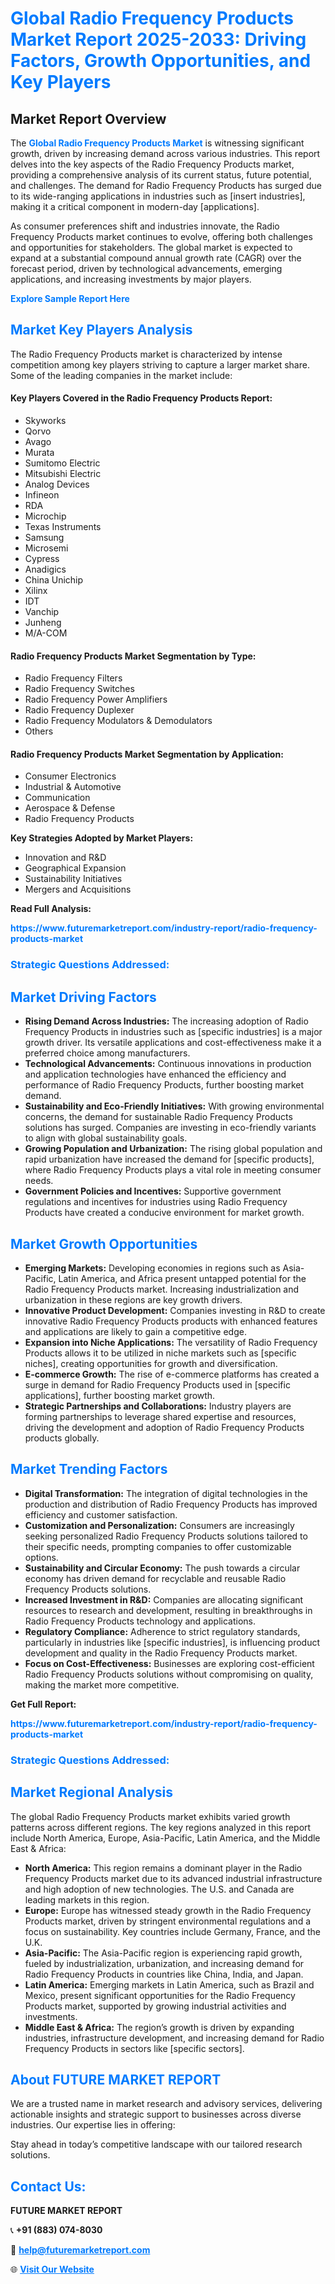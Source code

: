 <h1 style="color: #007BFF;">Global Radio Frequency Products Market Report 2025-2033: Driving Factors, Growth Opportunities, and Key Players</h1>

<section id="overview">
<h2>Market Report Overview</h2>
<p>The <a href="https://www.futuremarketreport.com/industry-report/radio-frequency-products-market" style="color: #007BFF; text-decoration: none;"><strong>Global Radio Frequency Products Market</strong></a> is witnessing significant growth, driven by increasing demand across various industries. This report delves into the key aspects of the Radio Frequency Products market, providing a comprehensive analysis of its current status, future potential, and challenges. The demand for Radio Frequency Products has surged due to its wide-ranging applications in industries such as [insert industries], making it a critical component in modern-day [applications].</p>
<p>As consumer preferences shift and industries innovate, the Radio Frequency Products market continues to evolve, offering both challenges and opportunities for stakeholders. The global market is expected to expand at a substantial compound annual growth rate (CAGR) over the forecast period, driven by technological advancements, emerging applications, and increasing investments by major players.</p>
</section>

<section id="overview">
<p><a href="https://www.futuremarketreport.com/request-sample/reportId=112967" style="color: #007BFF; text-decoration: none;"><strong>Explore Sample Report Here</strong></a></p>
</section>

<section id="key-players">
<h2 style="color: #007BFF;">Market Key Players Analysis</h2>
<p>The Radio Frequency Products market is characterized by intense competition among key players striving to capture a larger market share. Some of the leading companies in the market include:</p>
<h4>Key Players Covered in the Radio Frequency Products Report:</h4>
<ul><li>Skyworks</li><li>Qorvo</li><li>Avago</li><li>Murata</li><li>Sumitomo Electric</li><li>Mitsubishi Electric</li><li>Analog Devices</li><li>Infineon</li><li>RDA</li><li>Microchip</li><li>Texas Instruments</li><li>Samsung</li><li>Microsemi</li><li>Cypress</li><li>Anadigics</li><li>China Unichip</li><li>Xilinx</li><li>IDT</li><li>Vanchip</li><li>Junheng</li><li>M/A-COM</li></ul>
<h4>Radio Frequency Products Market Segmentation by Type:</h4>
<ul><li>Radio Frequency Filters</li><li>Radio Frequency Switches</li><li>Radio Frequency Power Amplifiers</li><li>Radio Frequency Duplexer</li><li>Radio Frequency Modulators &amp; Demodulators</li><li>Others</li></ul>

<h4>Radio Frequency Products Market Segmentation by Application:</h4>
<ul><li>Consumer Electronics</li><li>Industrial &amp; Automotive</li><li>Communication</li><li>Aerospace &amp; Defense</li><li>Radio Frequency Products</li></ul>
<p><strong>Key Strategies Adopted by Market Players:</strong></p>
<ul>
<li>Innovation and R&D</li>
<li>Geographical Expansion</li>
<li>Sustainability Initiatives</li>
<li>Mergers and Acquisitions</li>
</ul>
</section>

<section>
<p><strong>Read Full Analysis: </strong></p><a href="https://www.futuremarketreport.com/industry-report/radio-frequency-products-market" style="color: #007BFF; text-decoration: none;"><strong>https://www.futuremarketreport.com/industry-report/radio-frequency-products-market</strong></a>
<h3 style="color: #007BFF;">Strategic Questions Addressed:</h3>
</section>

<section id="driving-factors">
<h2 style="color: #007BFF;">Market Driving Factors</h2>
<ul>
<li><strong>Rising Demand Across Industries:</strong> The increasing adoption of Radio Frequency Products in industries such as [specific industries] is a major growth driver. Its versatile applications and cost-effectiveness make it a preferred choice among manufacturers.</li>
<li><strong>Technological Advancements:</strong> Continuous innovations in production and application technologies have enhanced the efficiency and performance of Radio Frequency Products, further boosting market demand.</li>
<li><strong>Sustainability and Eco-Friendly Initiatives:</strong> With growing environmental concerns, the demand for sustainable Radio Frequency Products solutions has surged. Companies are investing in eco-friendly variants to align with global sustainability goals.</li>
<li><strong>Growing Population and Urbanization:</strong> The rising global population and rapid urbanization have increased the demand for [specific products], where Radio Frequency Products plays a vital role in meeting consumer needs.</li>
<li><strong>Government Policies and Incentives:</strong> Supportive government regulations and incentives for industries using Radio Frequency Products have created a conducive environment for market growth.</li>
</ul>
</section>

<section id="growth-opportunities">
<h2 style="color: #007BFF;">Market Growth Opportunities</h2>
<ul>
<li><strong>Emerging Markets:</strong> Developing economies in regions such as Asia-Pacific, Latin America, and Africa present untapped potential for the Radio Frequency Products market. Increasing industrialization and urbanization in these regions are key growth drivers.</li>
<li><strong>Innovative Product Development:</strong> Companies investing in R&D to create innovative Radio Frequency Products products with enhanced features and applications are likely to gain a competitive edge.</li>
<li><strong>Expansion into Niche Applications:</strong> The versatility of Radio Frequency Products allows it to be utilized in niche markets such as [specific niches], creating opportunities for growth and diversification.</li>
<li><strong>E-commerce Growth:</strong> The rise of e-commerce platforms has created a surge in demand for Radio Frequency Products used in [specific applications], further boosting market growth.</li>
<li><strong>Strategic Partnerships and Collaborations:</strong> Industry players are forming partnerships to leverage shared expertise and resources, driving the development and adoption of Radio Frequency Products products globally.</li>
</ul>
</section>

<section id="trending-factors">
<h2 style="color: #007BFF;">Market Trending Factors</h2>
<ul>
<li><strong>Digital Transformation:</strong> The integration of digital technologies in the production and distribution of Radio Frequency Products has improved efficiency and customer satisfaction.</li>
<li><strong>Customization and Personalization:</strong> Consumers are increasingly seeking personalized Radio Frequency Products solutions tailored to their specific needs, prompting companies to offer customizable options.</li>
<li><strong>Sustainability and Circular Economy:</strong> The push towards a circular economy has driven demand for recyclable and reusable Radio Frequency Products solutions.</li>
<li><strong>Increased Investment in R&D:</strong> Companies are allocating significant resources to research and development, resulting in breakthroughs in Radio Frequency Products technology and applications.</li>
<li><strong>Regulatory Compliance:</strong> Adherence to strict regulatory standards, particularly in industries like [specific industries], is influencing product development and quality in the Radio Frequency Products market.</li>
<li><strong>Focus on Cost-Effectiveness:</strong> Businesses are exploring cost-efficient Radio Frequency Products solutions without compromising on quality, making the market more competitive.</li>
</ul>
</section>

<section>
<p><strong>Get Full Report: </strong></p><a href="https://www.futuremarketreport.com/industry-report/radio-frequency-products-market" style="color: #007BFF; text-decoration: none;"><strong>https://www.futuremarketreport.com/industry-report/radio-frequency-products-market</strong></a>
<h3 style="color: #007BFF;">Strategic Questions Addressed:</h3>
</section>


<section id="regional-analysis">
<h2 style="color: #007BFF;">Market Regional Analysis</h2>
<p>The global Radio Frequency Products market exhibits varied growth patterns across different regions. The key regions analyzed in this report include North America, Europe, Asia-Pacific, Latin America, and the Middle East & Africa:</p>
<ul>
<li><strong>North America:</strong> This region remains a dominant player in the Radio Frequency Products market due to its advanced industrial infrastructure and high adoption of new technologies. The U.S. and Canada are leading markets in this region.</li>
<li><strong>Europe:</strong> Europe has witnessed steady growth in the Radio Frequency Products market, driven by stringent environmental regulations and a focus on sustainability. Key countries include Germany, France, and the U.K.</li>
<li><strong>Asia-Pacific:</strong> The Asia-Pacific region is experiencing rapid growth, fueled by industrialization, urbanization, and increasing demand for Radio Frequency Products in countries like China, India, and Japan.</li>
<li><strong>Latin America:</strong> Emerging markets in Latin America, such as Brazil and Mexico, present significant opportunities for the Radio Frequency Products market, supported by growing industrial activities and investments.</li>
<li><strong>Middle East & Africa:</strong> The region’s growth is driven by expanding industries, infrastructure development, and increasing demand for Radio Frequency Products in sectors like [specific sectors].</li>
</ul>
</section>

<footer>
<h2 style="color: #007BFF;">About FUTURE MARKET REPORT</h2>
<p>We are a trusted name in market research and advisory services, delivering actionable insights and strategic support to businesses across diverse industries. Our expertise lies in offering:</p>

<p>Stay ahead in today’s competitive landscape with our tailored research solutions.</p>

<h2 style="color: #007BFF;">Contact Us:</h2>
<p><strong>FUTURE MARKET REPORT</strong></p>
<p>📞 <strong>+91 (883) 074-8030</strong></p>
<p>📧 <strong><a href="mailto:help@futuremarketreport.com" style="color: #007BFF;">help@futuremarketreport.com</a></strong></p>
<p>🌐 <strong><a href="https://www.futuremarketreport.com/" style="color: #007BFF;">Visit Our Website</a></strong></p>
</footer>